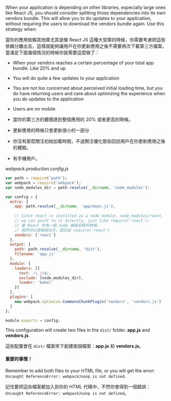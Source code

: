 ﻿When your application is depending on other libraries, especially large ones like React JS, you should consider splitting those dependencies into its own vendors bundle. This will allow you to do updates to your application, without requiring the users to download the vendors bundle again. Use this strategy when:

當你的應用依賴其他庫尤其是像 React JS 這種大型庫的時候，你需要考慮把這些依賴分離出去，這樣就能夠讓用戶在你更新應用之後不需要再次下載第三方檔案。當滿足下面幾個情況的時候你就需要這麼做了：

- When your vendors reaches a certain percentage of your total app bundle. Like 20% and up 
- You will do quite a few updates to your application
- You are not too concerned about perceived initial loading time, but you do have returning users and care about optimizing the experience when you do updates to the application
- Users are on mobile


- 當你的第三方的體積達到整個應用的 20% 或者更高的時候。
- 更新應用的時候只會更新很小的一部分
- 你沒有那麼關注初始加載時間，不過關注優化那些回訪用戶在你更新應用之後的體驗。
- 有手機用戶。

*webpack.production.config.js*
```javascript
var path = require('path');
var webpack = require('webpack');
var node_modules_dir = path.resolve(__dirname, 'node_modules');

var config = {
  entry: {
    app: path.resolve(__dirname, 'app/main.js'),
    
    // Since react is installed as a node module, node_modules/react,
    // we can point to it directly, just like require('react');
    // 當 React 作為一個 node 模組安裝的時候，
    // 我們可以直接指向它，就比如 require('react')
    vendors: ['react']
  },
  output: {
    path: path.resolve(__dirname, 'dist'),
    filename: 'app.js'
  },
  module: {
    loaders: [{
      test: /\.js$/,
      exclude: [node_modules_dir],
      loader: 'babel'
    }]
  },
  plugins: [
    new webpack.optimize.CommonsChunkPlugin('vendors', 'vendors.js')
  ]
};

module.exports = config;
```
This configuration will create two files in the `dist/` folder. **app.js** and **vendors.js**.

這些配置會在 `dist/` 檔案夾下創建兩個檔案：**app.js** 和 **vendors.js**。

#### 重要的事情！
Remember to add both files to your HTML file, or you will get the error: `Uncaught ReferenceError: webpackJsonp is not defined`.

記住要把這些檔案都加入到你的 HTML 代碼中，不然你會得到一個錯誤：`Uncaught ReferenceError: webpackJsonp is not defined`。